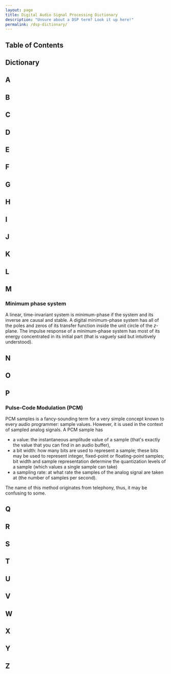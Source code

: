 ```yaml
---
layout: page
title: Digital Audio Signal Processing Dictionary
description: "Unsure about a DSP term? Look it up here!"
permalink: /dsp-dictionary/
---
```


## Table of Contents

## Dictionary

## A


## B


## C


## D


## E


## F


## G


## H


## I


## J


## K


## L


## M

### Minimum phase system

A linear, time-invariant system is minimum-phase if the system and its inverse are causal and stable. A digital minimum-phase system has all of the poles and zeros of its transfer function inside the unit circle of the $z$-plane.
The impulse response of a minimum-phase system has most of its energy concentrated in its initial part (that is vaguely said but intuitively understood).

## N


## O


## P

### Pulse-Code Modulation (PCM)

PCM samples is a fancy-sounding term for a very simple concept known to every audio programmer: sample values. However, it is used in the context of sampled analog signals. A PCM sample has

* a value: the instantaneous amplitude value of a sample (that's exactly the value that you can find in an audio buffer),
* a bit width: how many bits are used to represent a sample; these bits may be used to represent integer, fixed-point or floating-point samples; bit width and sample representation determine the quantization levels of a sample (which values a single sample can take)
* a sampling rate: at what rate the samples of the analog signal are taken at (the number of samples per second).

The name of this method originates from telephony, thus, it may be confusing to some.


## Q


## R


## S


## T


## U


## V


## W


## X


## Y


## Z




